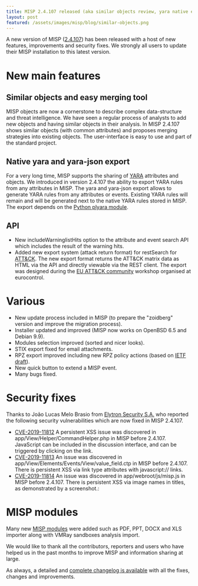 ```yaml
---
title: MISP 2.4.107 released (aka similar objects review, yara native export)
layout: post
featured: /assets/images/misp/blog/similar-objects.png
---
```


A new version of MISP ([2.4.107](https://github.com/MISP/MISP/tree/v2.4.107)) has been released with a host of new features, improvements and security fixes. We strongly all users to update their MISP installation to this latest version.

# New main features

## Similar objects and easy merging tool

MISP objects are now a cornerstone to describe complex data-structure and threat intelligence. We have seen a regular process of analysts to add new objects and having similar objects in their analysis. In MISP 2.4.107 shows similar objects (with common attributes) and proposes merging strategies into existing objects. The user-interface is easy to use and part of the standard project.

## Native yara and yara-json export

For a very long time, MISP supports the sharing of [YARA](https://virustotal.github.io/yara/) attributes and objects. We introduced in version 2.4.107 the ability to export YARA rules from any attributes in MISP. The yara and yara-json export allows to generate YARA rules from any attributes or events. Existing YARA rules will remain and will be generated next to the native YARA rules stored in MISP. The export depends on the [Python plyara module](https://github.com/plyara/plyara).

## API

- New includeWarninglistHits option to the attribute and event search API which includes the result of the warning hits.
- Added new export system (attack return format) for restSearch for [ATT&CK](https://attack.mitre.org/). The new export format returns the ATT&CK matrix data as HTML via the API and directly viewable via the REST client. The export was designed during the [EU ATT&CK community](https://www.attack-community.org/) workshop organised at eurocontrol.


# Various

- New update process included in MISP (to prepare the "zoidberg" version and improve the migration process).
- Installer updated and improved (MISP now works on OpenBSD 6.5 and Debian 9.9).
- Modules selection improved (sorted and nicer looks).
- STIX export fixed for email attachments.
- RPZ export improved including new RPZ policy actions (based on [IETF draft](https://tools.ietf.org/html/draft-vixie-dnsop-dns-rpz-00)).
- New quick button to extend a MISP event.
- Many bugs fixed.

# Security fixes

Thanks to João Lucas Melo Brasio from [Elytron Security S.A.](https://elytronsecurity.com) who reported the following security vulnerabilities which are now fixed in MISP 2.4.107.

- [CVE-2019-11812](https://cve.circl.lu/cve/CVE-2019-11812) A persistent XSS issue was discovered in app/View/Helper/CommandHelper.php in MISP before 2.4.107. JavaScript can be included in the discussion interface, and can be triggered by clicking on the link.
- [CVE-2019-11813](https://cve.circl.lu/cve/CVE-2019-11813) An issue was discovered in app/View/Elements/Events/View/value_field.ctp in MISP before 2.4.107. There is persistent XSS via link type attributes with javascript:// links.
- [CVE-2019-11814](https://cve.circl.lu/cve/CVE-2019-11814) An issue was discovered in app/webroot/js/misp.js in MISP before 2.4.107. There is persistent XSS via image names in titles, as demonstrated by a screenshot.:

# MISP modules

Many new [MISP modules](https://github.com/MISP/misp-modules) were added such as PDF, PPT, DOCX and XLS importer along with VMRay sandboxes analysis import.

We would like to thank all the contributors, reporters and users who have helped us in the past months to improve MISP and information sharing at large.

As always, a detailed and [complete changelog is available](http://www.misp-project.org/Changelog.txt) with all the fixes, changes and improvements.




